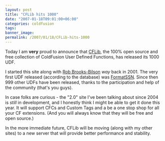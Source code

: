 ```yaml
---
layout: post
title: "CFLib hits 1000"
date: "2007-01-18T09:01:00+06:00"
categories: coldfusion 
tags: 
banner_image: 
permalink: /2007/01/18/CFLib-hits-1000
---
```


Today I am <b>very</b> proud to announce that <a href="http://www.cflib.org">CFLib</a>, the 100% open source and free collection of ColdFusion User Defined Functions, has released its 1000 UDF. 

I started this site along with <a href="http://www.brooks-bilson.com/blogs/rob/">Rob Brooks-Bilson</a> <i>way</i> back in 2001. The very first UDF released (according to the database) was <a href="http://www.cflib.org/udf.cfm/formatssn">FormatSSN</a>. Since then 999 other UDFs have been released, thanks to the participation and help of the community (that's you guys). 

In case folks are curious - the "2.0" site I've been talking about since 2004 is <i>still</i> in development, and I honestly think I might be able to get it done this year. It will support CFCs and Custom Tags and a be a one stop shop for all your CF extensions. (And you will always know that they will be free and open source.) 

In the more immediate future, CFLib will be moving (along with my other sites) to a new server that will provide better performance and stability.